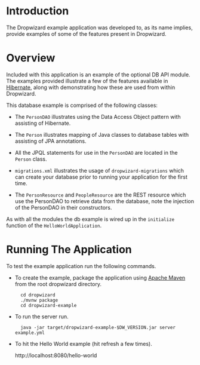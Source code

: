 # Introduction

The Dropwizard example application was developed to, as its name implies, provide examples of some of the features
present in Dropwizard.

# Overview

Included with this application is an example of the optional DB API module. The examples provided illustrate a few of
the features available in [Hibernate](http://hibernate.org/), along with demonstrating how these are used from within
Dropwizard.

This database example is comprised of the following classes:

* The `PersonDAO` illustrates using the Data Access Object pattern with assisting of Hibernate.

* The `Person` illustrates mapping of Java classes to database tables with assisting of JPA annotations.

* All the JPQL statements for use in the `PersonDAO` are located in the `Person` class.

* `migrations.xml` illustrates the usage of `dropwizard-migrations` which can create your database prior to running
your application for the first time.

* The `PersonResource` and `PeopleResource` are the REST resource which use the PersonDAO to retrieve data from the database, note the injection
of the PersonDAO in their constructors.

As with all the modules the db example is wired up in the `initialize` function of the `HelloWorldApplication`.

# Running The Application

To test the example application run the following commands.

* To create the example, package the application using [Apache Maven](https://maven.apache.org/) from the root dropwizard directory.

        cd dropwizard
        ./mvnw package
        cd dropwizard-example

* To run the server run.

        java -jar target/dropwizard-example-$DW_VERSION.jar server example.yml

* To hit the Hello World example (hit refresh a few times).

	http://localhost:8080/hello-world

